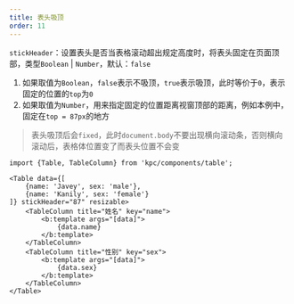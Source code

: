 ```yaml
---
title: 表头吸顶
order: 11
---
```


`stickHeader`：设置表头是否当表格滚动超出规定高度时，将表头固定在页面顶部，类型`Boolean` | `Number`，默认：`false`

1. 如果取值为`Boolean`，`false`表示不吸顶，`true`表示吸顶，此时等价于`0`，表示固定的位置的`top`为`0`
2. 如果取值为`Number`，用来指定固定的位置距离视窗顶部的距离，例如本例中，固定在`top = 87px`的地方

> 表头吸顶后会`fixed`，此时`document.body`不要出现横向滚动条，否则横向滚动后，表格体位置变了而表头位置不会变

```vdt
import {Table, TableColumn} from 'kpc/components/table';

<Table data={[
    {name: 'Javey', sex: 'male'},
    {name: 'Kanily', sex: 'female'}
]} stickHeader="87" resizable>
    <TableColumn title="姓名" key="name">
        <b:template args="[data]">
            {data.name}
        </b:template>
    </TableColumn>
    <TableColumn title="性别" key="sex">
        <b:template args="[data]">
            {data.sex}
        </b:template>
    </TableColumn>
</Table>
```
